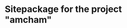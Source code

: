 Sitepackage for the project "amcham"
==============================================================

